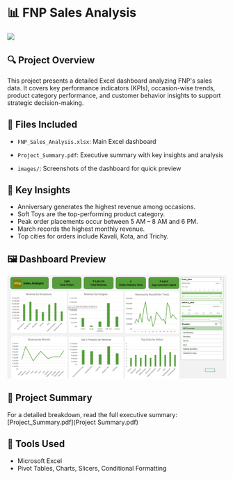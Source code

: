 # 📊 FNP Sales Analysis 
 ![](https://miro.medium.com/v2/resize:fit:760/1*L-e8SZwzt8ZguKf3fP5AwQ.jpeg)

## 🔍 Project Overview
This project presents a detailed Excel dashboard analyzing FNP's sales data. It covers key performance indicators (KPIs), occasion-wise trends, product category performance, and customer behavior insights to support strategic decision-making.

## 📁 Files Included
- ```FNP_Sales_Analysis.xlsx```: Main Excel dashboard

- ```Project_Summary.pdf```: Executive summary with key insights and analysis

- ```images/```: Screenshots of the dashboard for quick preview

## 🧠 Key Insights
- Anniversary generates the highest revenue among occasions.
- Soft Toys are the top-performing product category.
- Peak order placements occur between 5 AM – 8 AM and 6 PM.
- March records the highest monthly revenue.
- Top cities for orders include Kavali, Kota, and Trichy.

## 🖼️ Dashboard Preview
![Dashboard](images/Dashboard_Screenshot.png)


## 📄 Project Summary
For a detailed breakdown, read the full executive summary:[Project_Summary.pdf](Project Summary.pdf)

## 🔧 Tools Used
- Microsoft Excel
- Pivot Tables, Charts, Slicers, Conditional Formatting

